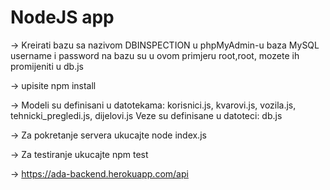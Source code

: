 # NodeJS app

->  Kreirati bazu sa nazivom DBINSPECTION u phpMyAdmin-u baza MySQL
    username i password na bazu su u ovom primjeru root,root, mozete ih promijeniti u db.js

->  upisite npm install

->  Modeli su definisani u datotekama: korisnici.js, kvarovi.js, vozila.js, tehnicki_pregledi.js, dijelovi.js
    Veze su definisane u datoteci: db.js
    
->  Za pokretanje servera ukucajte node index.js

->  Za testiranje ukucajte npm test

->  https://ada-backend.herokuapp.com/api
